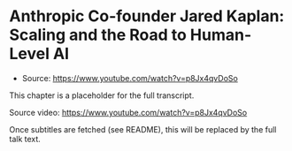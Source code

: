 # Anthropic Co-founder Jared Kaplan: Scaling and the Road to Human-Level AI

- Source: https://www.youtube.com/watch?v=p8Jx4qvDoSo

This chapter is a placeholder for the full transcript.

Source video: https://www.youtube.com/watch?v=p8Jx4qvDoSo

Once subtitles are fetched (see README), this will be replaced by the full talk text.

